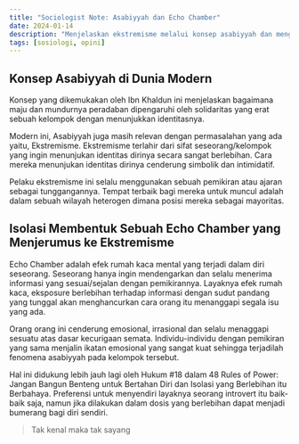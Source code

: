 ```yaml
---
title: "Sociologist Note: Asabiyyah dan Echo Chamber"
date: 2024-01-14
description: "Menjelaskan ekstremisme melalui konsep asabiyyah dan mengapa echo chamber bisa membentuk fenomena asabiyyah"
tags: [sosiologi, opini]
---
```


## Konsep Asabiyyah di Dunia Modern

Konsep yang dikemukakan oleh Ibn Khaldun ini menjelaskan bagaimana maju dan mundurnya peradaban dipengaruhi oleh solidaritas yang erat sebuah kelompok dengan menunjukkan identitasnya.

Modern ini, Asabiyyah juga masih relevan dengan permasalahan yang ada yaitu, Ekstremisme. Ekstremisme terlahir dari sifat seseorang/kelompok yang ingin menunjukan identitas dirinya secara sangat berlebihan. Cara mereka menunjukan identitas dirinya cenderung simbolik dan intimidatif.

Pelaku ekstremisme ini selalu menggunakan sebuah pemikiran atau ajaran sebagai tunggangannya. Tempat terbaik bagi mereka untuk muncul adalah dalam sebuah wilayah heterogen dimana posisi mereka sebagai mayoritas.

## Isolasi Membentuk Sebuah Echo Chamber yang Menjerumus ke Ekstremisme

Echo Chamber adalah efek rumah kaca mental yang terjadi dalam diri seseorang. Seseorang hanya ingin mendengarkan dan selalu menerima informasi yang sesuai/sejalan dengan pemikirannya. Layaknya efek rumah kaca, eksposure berlebihan terhadap informasi dengan sudut pandang yang tunggal akan menghancurkan cara orang itu menanggapi segala isu yang ada. 

Orang orang ini cenderung emosional, irrasional dan selalu menaggapi sesuatu atas dasar kecurigaan semata. Individu-individu dengan pemikiran yang sama menjalin ikatan emosional yang sangat kuat sehingga terjadilah fenomena asabiyyah pada kelompok tersebut.

Hal ini didukung lebih jauh lagi oleh Hukum #18 dalam 48 Rules of Power: Jangan Bangun Benteng untuk Bertahan Diri dan Isolasi yang Berlebihan itu Berbahaya. Preferensi untuk menyendiri layaknya seorang introvert itu baik-baik saja, namun jika dilakukan dalam dosis yang berlebihan dapat menjadi bumerang bagi diri sendiri.

> Tak kenal maka tak sayang